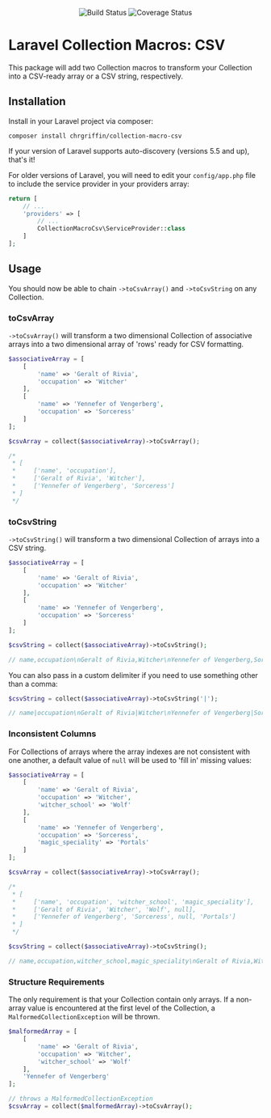 <p align="center">
<img src="https://app.codeship.com/projects/d56db760-3f91-0138-8fe9-7ef95a7c016e/status?branch=master" alt="Build Status">
<img src='https://coveralls.io/repos/github/ChrGriffin/collection-macro-csv/badge.svg?branch=master' alt='Coverage Status' />
</p>

# Laravel Collection Macros: CSV

This package will add two Collection macros to transform your Collection into a CSV-ready array or a CSV string, respectively.

## Installation

Install in your Laravel project via composer:

```shell script
composer install chrgriffin/collection-macro-csv
```

If your version of Laravel supports auto-discovery (versions 5.5 and up), that's it!

For older versions of Laravel, you will need to edit your `config/app.php` file to include the service provider in your providers array:

```php
return [
    // ...
    'providers' => [
        // ...
        CollectionMacroCsv\ServiceProvider::class
    ]
];
```

## Usage

You should now be able to chain `->toCsvArray()` and `->toCsvString` on any Collection.

### toCsvArray

`->toCsvArray()` will transform a two dimensional Collection of associative arrays into a two dimensional array of 'rows' ready for CSV formatting.

```php
$associativeArray = [
    [
        'name' => 'Geralt of Rivia',
        'occupation' => 'Witcher'
    ],
    [
        'name' => 'Yennefer of Vengerberg',
        'occupation' => 'Sorceress'
    ]
];

$csvArray = collect($associativeArray)->toCsvArray();

/*
 * [
 *     ['name', 'occupation'],
 *     ['Geralt of Rivia', 'Witcher'],
 *     ['Yennefer of Vengerberg', 'Sorceress']
 * ]
 */
```

### toCsvString

`->toCsvString()` will transform a two dimensional Collection of arrays into a CSV string.

```php
$associativeArray = [
    [
        'name' => 'Geralt of Rivia',
        'occupation' => 'Witcher'
    ],
    [
        'name' => 'Yennefer of Vengerberg',
        'occupation' => 'Sorceress'
    ]
];

$csvString = collect($associativeArray)->toCsvString();

// name,occupation\nGeralt of Rivia,Witcher\nYennefer of Vengerberg,Sorceress
```

You can also pass in a custom delimiter if you need to use something other than a comma:

```php
$csvString = collect($associativeArray)->toCsvString('|');

// name|occupation\nGeralt of Rivia|Witcher\nYennefer of Vengerberg|Sorceress

```

### Inconsistent Columns

For Collections of arrays where the array indexes are not consistent with one another, a default value of `null` will be used to 'fill in' missing values:

```php
$associativeArray = [
    [
        'name' => 'Geralt of Rivia',
        'occupation' => 'Witcher',
        'witcher_school' => 'Wolf'
    ],
    [
        'name' => 'Yennefer of Vengerberg',
        'occupation' => 'Sorceress',
        'magic_speciality' => 'Portals'
    ]
];

$csvArray = collect($associativeArray)->toCsvArray();

/*
 * [
 *     ['name', 'occupation', 'witcher_school', 'magic_speciality'],
 *     ['Geralt of Rivia', 'Witcher', 'Wolf', null],
 *     ['Yennefer of Vengerberg', 'Sorceress', null, 'Portals']
 * ]
 */

$csvString = collect($associativeArray)->toCsvString();

// name,occupation,witcher_school,magic_speciality\nGeralt of Rivia,Witcher,Wolf,\nYennefer of Vengerberg,Sorceress,,Portals
```

### Structure Requirements

The only requirement is that your Collection contain only arrays. If a non-array value is encountered at the first level of the Collection, a `MalformedCollectionException` will be thrown.

```php
$malformedArray = [
    [
        'name' => 'Geralt of Rivia',
        'occupation' => 'Witcher',
        'witcher_school' => 'Wolf'
    ],
    'Yennefer of Vengerberg'
];

// throws a MalformedCollectionException
$csvArray = collect($malformedArray)->toCsvArray();
```
